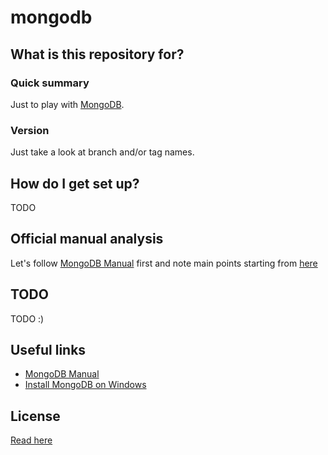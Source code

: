 # mongodb #

## What is this repository for? ##

### Quick summary ###
Just to play with [MongoDB](https://www.mongodb.com/).

### Version ###
Just take a look at branch and/or tag names.

## How do I get set up? ##
TODO

## Official manual analysis ##
Let's follow [MongoDB Manual](https://docs.mongodb.com/manual/) first and note main points starting from [here](MANUAL.md)

## TODO ##
TODO :)

## Useful links ##
* [MongoDB Manual](https://docs.mongodb.com/manual/)
* [Install MongoDB on Windows](https://docs.mongodb.com/getting-started/shell/tutorial/install-mongodb-on-windows/)

## License ##
[Read here](LICENSE)
